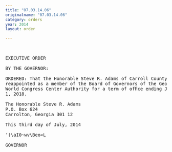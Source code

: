 ```yaml
---
title: "07.03.14.06"
originalname: "07.03.14.06"
category: orders
year: 2014
layout: order

---
```

<pre>
 

EXECUTIVE ORDER

BY THE GOVERNOR:

ORDERED: That the Honorable Steve R. Adams of Carroll County, Georgia, is
reappointed as a member of the Board of Governors of the Georgia
World Congress Center Authority for a term of ofﬁce ending July
1, 2018.

The Honorable Steve R. Adams
P.O. Box 624
Carrolton, Georgia 301 12

This third day of July, 2014

‘(\aI0~wv\Beo«L

GOVERNOR

</pre>
